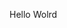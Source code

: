 Hello Wolrd

















































































































































































































































































































































































































































































